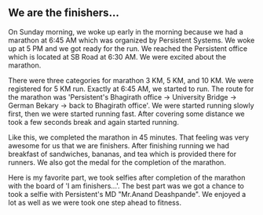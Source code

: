 
## We are the finishers...

On Sunday morning, we woke up early in the morning because we had a marathon at 6:45 AM which was organized by Persistent 
Systems. We woke up at 5 PM and we got ready for the run. We reached the Persistent office which is located at SB Road 
at 6:30 AM. We were excited about the marathon.<br />

There were three categories for marathon 3 KM, 5 KM, and 10 KM. We were registered for 5 KM run. Exactly at 6:45 AM, 
we started to run. The route for the marathon was 'Persistent's Bhagirath office -> University Bridge -> German Bekary
->  back to Bhagirath office'. We were started running slowly first, then we were started running fast. After covering
some distance we took a few seconds break and again started running.<br />

Like this, we completed the marathon in 45 minutes. That feeling was very awesome for us that we are finishers. 
After finishing running we had breakfast of sandwiches, bananas, and tea which is provided there for runners. 
We also got the medal for the completion of the marathon. <br />

Here is my favorite part, we took selfies after completion of the marathon with the board of 'I am finishers...'. 
The best part was we got a chance to took a selfie with Persistent's MD "Mr.Anand Deashpande". 
We enjoyed a lot as well as we were took one step ahead to fitness.<br />
